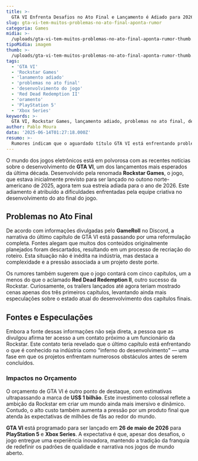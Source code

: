 ```yaml
---
title: >-
  GTA VI Enfrenta Desafios no Ato Final e Lançamento é Adiado para 2026
slug: gta-vi-tem-muitos-problemas-no-ato-final-aponta-rumor
categoria: Games
midia: >-
  /uploads/gta-vi-tem-muitos-problemas-no-ato-final-aponta-rumor-thumb.jpg
tipoMidia: imagem
thumb: >-
  /uploads/gta-vi-tem-muitos-problemas-no-ato-final-aponta-rumor-thumb.jpg
tags:
  - 'GTA VI'
  - 'Rockstar Games'
  - 'lanamento adiado'
  - 'problemas no ato final'
  - 'desenvolvimento do jogo'
  - 'Red Dead Redemption II'
  - 'oramento'
  - 'PlayStation 5'
  - 'Xbox Series'
keywords: >-
  GTA VI, Rockstar Games, lançamento adiado, problemas no ato final, desenvolvimento do jogo, Red Dead Redemption II, orçamento, PlayStation 5, Xbox Series
author: Pablo Moura
data: '2025-06-14T01:27:18.000Z'
resumo: >-
  Rumores indicam que o aguardado título GTA VI está enfrentando problemas significativos na conclusão de sua narrativa, levando a Rockstar Games a adiar o lançamento para 2026.
---
```


O mundo dos jogos eletrônicos está em polvorosa com as recentes notícias sobre o desenvolvimento de **GTA VI**, um dos lançamentos mais esperados da última década. Desenvolvido pela renomada **Rockstar Games**, o jogo, que estava inicialmente previsto para ser lançado no outono norte-americano de 2025, agora tem sua estreia adiada para o ano de 2026. Este adiamento é atribuído a dificuldades enfrentadas pela equipe criativa no desenvolvimento do ato final do jogo.

## Problemas no Ato Final

De acordo com informações divulgadas pelo **GameRoll** no Discord, a narrativa do último capítulo de GTA VI está passando por uma reformulação completa. Fontes alegam que muitos dos conteúdos originalmente planejados foram descartados, resultando em um processo de recriação do roteiro. Esta situação não é inédita na indústria, mas destaca a complexidade e a pressão associada a um projeto deste porte.

Os rumores também sugerem que o jogo contará com cinco capítulos, um a menos do que o aclamado **Red Dead Redemption II**, outro sucesso da Rockstar. Curiosamente, os trailers lançados até agora teriam mostrado cenas apenas dos três primeiros capítulos, levantando ainda mais especulações sobre o estado atual do desenvolvimento dos capítulos finais.

## Fontes e Especulações

Embora a fonte dessas informações não seja direta, a pessoa que as divulgou afirma ter acesso a um contato próximo a um funcionário da Rockstar. Este contato teria revelado que o último capítulo está enfrentando o que é conhecido na indústria como "inferno do desenvolvimento" — uma fase em que os projetos enfrentam numerosos obstáculos antes de serem concluídos.

### Impactos no Orçamento

O orçamento de GTA VI é outro ponto de destaque, com estimativas ultrapassando a marca de **US$ 1 bilhão**. Este investimento colossal reflete a ambição da Rockstar em criar um mundo ainda mais imersivo e dinâmico. Contudo, o alto custo também aumenta a pressão por um produto final que atenda às expectativas de milhões de fãs ao redor do mundo.

**GTA VI** está programado para ser lançado em **26 de maio de 2026** para **PlayStation 5** e **Xbox Series**. A expectativa é que, apesar dos desafios, o jogo entregue uma experiência inovadora, mantendo a tradição da franquia de redefinir os padrões de qualidade e narrativa nos jogos de mundo aberto.